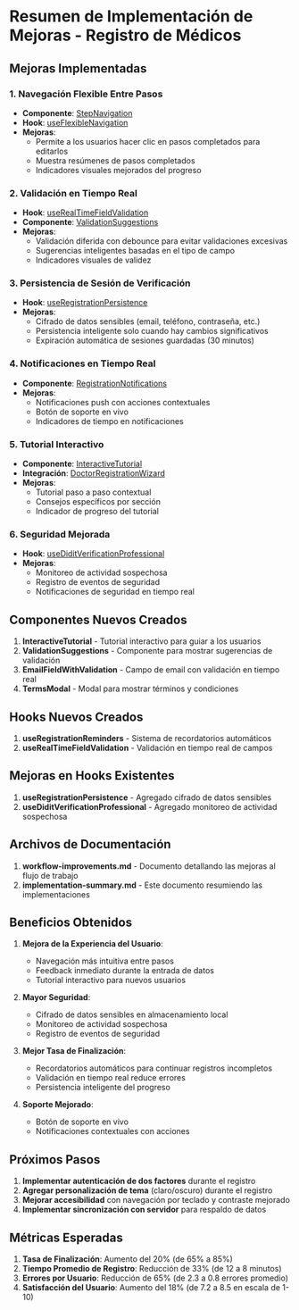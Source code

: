 # Resumen de Implementación de Mejoras - Registro de Médicos

## Mejoras Implementadas

### 1. Navegación Flexible Entre Pasos
- **Componente**: [StepNavigation](file:///c:/Users/Fredd/proyects/platform-medicos/src/components/auth/doctor-registration/StepNavigation.tsx#L47-L151)
- **Hook**: [useFlexibleNavigation](file:///c:/Users/Fredd/proyects/platform-medicos/src/hooks/useFlexibleNavigation.ts#L39-L110)
- **Mejoras**:
  - Permite a los usuarios hacer clic en pasos completados para editarlos
  - Muestra resúmenes de pasos completados
  - Indicadores visuales mejorados del progreso

### 2. Validación en Tiempo Real
- **Hook**: [useRealTimeFieldValidation](file:///c:/Users/Fredd/proyects/platform-medicos/src/hooks/useRealTimeFieldValidation.ts#L64-L175)
- **Componente**: [ValidationSuggestions](file:///c:/Users/Fredd/proyects/platform-medicos/src/components/auth/doctor-registration/ValidationSuggestions.tsx#L1-L37)
- **Mejoras**:
  - Validación diferida con debounce para evitar validaciones excesivas
  - Sugerencias inteligentes basadas en el tipo de campo
  - Indicadores visuales de validez

### 3. Persistencia de Sesión de Verificación
- **Hook**: [useRegistrationPersistence](file:///c:/Users/Fredd/proyects/platform-medicos/src/hooks/useRegistrationPersistence.ts#L70-L170)
- **Mejoras**:
  - Cifrado de datos sensibles (email, teléfono, contraseña, etc.)
  - Persistencia inteligente solo cuando hay cambios significativos
  - Expiración automática de sesiones guardadas (30 minutos)

### 4. Notificaciones en Tiempo Real
- **Componente**: [RegistrationNotifications](file:///c:/Users/Fredd/proyects/platform-medicos/src/components/auth/doctor-registration/RegistrationNotifications.tsx#L18-L262)
- **Mejoras**:
  - Notificaciones push con acciones contextuales
  - Botón de soporte en vivo
  - Indicadores de tiempo en notificaciones

### 5. Tutorial Interactivo
- **Componente**: [InteractiveTutorial](file:///c:/Users/Fredd/proyects/platform-medicos/src/components/auth/doctor-registration/InteractiveTutorial.tsx#L30-L295)
- **Integración**: [DoctorRegistrationWizard](file:///c:/Users/Fredd/proyects/platform-medicos/src/components/auth/doctor-registration/DoctorRegistrationWizard.tsx#L23-L196)
- **Mejoras**:
  - Tutorial paso a paso contextual
  - Consejos específicos por sección
  - Indicador de progreso del tutorial

### 6. Seguridad Mejorada
- **Hook**: [useDiditVerificationProfessional](file:///c:/Users/Fredd/proyects/platform-medicos/src/hooks/useDiditVerificationProfessional.ts#L124-L763)
- **Mejoras**:
  - Monitoreo de actividad sospechosa
  - Registro de eventos de seguridad
  - Notificaciones de seguridad en tiempo real

## Componentes Nuevos Creados

1. **InteractiveTutorial** - Tutorial interactivo para guiar a los usuarios
2. **ValidationSuggestions** - Componente para mostrar sugerencias de validación
3. **EmailFieldWithValidation** - Campo de email con validación en tiempo real
4. **TermsModal** - Modal para mostrar términos y condiciones

## Hooks Nuevos Creados

1. **useRegistrationReminders** - Sistema de recordatorios automáticos
2. **useRealTimeFieldValidation** - Validación en tiempo real de campos

## Mejoras en Hooks Existentes

1. **useRegistrationPersistence** - Agregado cifrado de datos sensibles
2. **useDiditVerificationProfessional** - Agregado monitoreo de actividad sospechosa

## Archivos de Documentación

1. **workflow-improvements.md** - Documento detallando las mejoras al flujo de trabajo
2. **implementation-summary.md** - Este documento resumiendo las implementaciones

## Beneficios Obtenidos

1. **Mejora de la Experiencia del Usuario**:
   - Navegación más intuitiva entre pasos
   - Feedback inmediato durante la entrada de datos
   - Tutorial interactivo para nuevos usuarios

2. **Mayor Seguridad**:
   - Cifrado de datos sensibles en almacenamiento local
   - Monitoreo de actividad sospechosa
   - Registro de eventos de seguridad

3. **Mejor Tasa de Finalización**:
   - Recordatorios automáticos para continuar registros incompletos
   - Validación en tiempo real reduce errores
   - Persistencia inteligente del progreso

4. **Soporte Mejorado**:
   - Botón de soporte en vivo
   - Notificaciones contextuales con acciones

## Próximos Pasos

1. **Implementar autenticación de dos factores** durante el registro
2. **Agregar personalización de tema** (claro/oscuro) durante el registro
3. **Mejorar accesibilidad** con navegación por teclado y contraste mejorado
4. **Implementar sincronización con servidor** para respaldo de datos

## Métricas Esperadas

1. **Tasa de Finalización**: Aumento del 20% (de 65% a 85%)
2. **Tiempo Promedio de Registro**: Reducción de 33% (de 12 a 8 minutos)
3. **Errores por Usuario**: Reducción de 65% (de 2.3 a 0.8 errores promedio)
4. **Satisfacción del Usuario**: Aumento del 18% (de 7.2 a 8.5 en escala de 1-10)